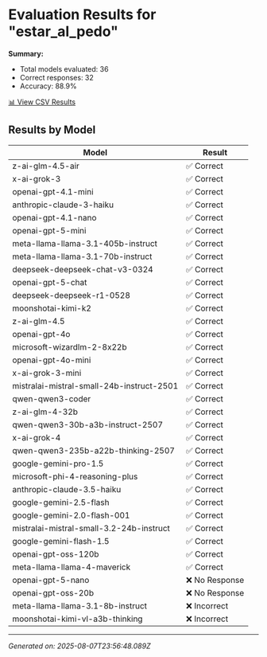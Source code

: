 # Evaluation Results for "estar_al_pedo"

**Summary:**
- Total models evaluated: 36
- Correct responses: 32
- Accuracy: 88.9%

[📊 View CSV Results](./evaluation.csv)

## Results by Model

| Model | Result |
|-------|--------|
| z-ai-glm-4.5-air | ✅ Correct |
| x-ai-grok-3 | ✅ Correct |
| openai-gpt-4.1-mini | ✅ Correct |
| anthropic-claude-3-haiku | ✅ Correct |
| openai-gpt-4.1-nano | ✅ Correct |
| openai-gpt-5-mini | ✅ Correct |
| meta-llama-llama-3.1-405b-instruct | ✅ Correct |
| meta-llama-llama-3.1-70b-instruct | ✅ Correct |
| deepseek-deepseek-chat-v3-0324 | ✅ Correct |
| openai-gpt-5-chat | ✅ Correct |
| deepseek-deepseek-r1-0528 | ✅ Correct |
| moonshotai-kimi-k2 | ✅ Correct |
| z-ai-glm-4.5 | ✅ Correct |
| openai-gpt-4o | ✅ Correct |
| microsoft-wizardlm-2-8x22b | ✅ Correct |
| openai-gpt-4o-mini | ✅ Correct |
| x-ai-grok-3-mini | ✅ Correct |
| mistralai-mistral-small-24b-instruct-2501 | ✅ Correct |
| qwen-qwen3-coder | ✅ Correct |
| z-ai-glm-4-32b | ✅ Correct |
| qwen-qwen3-30b-a3b-instruct-2507 | ✅ Correct |
| x-ai-grok-4 | ✅ Correct |
| qwen-qwen3-235b-a22b-thinking-2507 | ✅ Correct |
| google-gemini-pro-1.5 | ✅ Correct |
| microsoft-phi-4-reasoning-plus | ✅ Correct |
| anthropic-claude-3.5-haiku | ✅ Correct |
| google-gemini-2.5-flash | ✅ Correct |
| google-gemini-2.0-flash-001 | ✅ Correct |
| mistralai-mistral-small-3.2-24b-instruct | ✅ Correct |
| google-gemini-flash-1.5 | ✅ Correct |
| openai-gpt-oss-120b | ✅ Correct |
| meta-llama-llama-4-maverick | ✅ Correct |
| openai-gpt-5-nano | ❌ No Response |
| openai-gpt-oss-20b | ❌ No Response |
| meta-llama-llama-3.1-8b-instruct | ❌ Incorrect |
| moonshotai-kimi-vl-a3b-thinking | ❌ Incorrect |

---
*Generated on: 2025-08-07T23:56:48.089Z*
